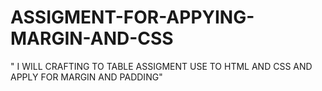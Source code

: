 # ASSIGMENT-FOR-APPYING-MARGIN-AND-CSS
" I WILL CRAFTING TO TABLE ASSIGMENT USE TO HTML AND CSS AND APPLY FOR MARGIN AND PADDING"
